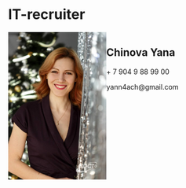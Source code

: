 
# IT-recruiter

<div class='flex'> 
  
<!-- ![](Chinova_foto1.jpg) -->
  <img src="Chinova_foto1.jpg" alt="photo" width="200"/>
  <div>
    <h2> Chinova Yana </h2>
    <p> + 7 904 9 88 99 00 </p>
    <p> yann4ach@gmail.com </p>
  </div>
</div>
<style>
  .flex {
     display: flex;
  }
</style>
